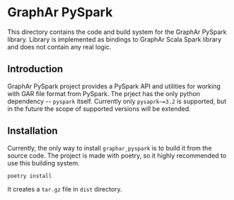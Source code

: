<!---
 Copyright 2022-2023 Alibaba Group Holding Limited.

 Licensed under the Apache License, Version 2.0 (the "License");
 you may not use this file except in compliance with the License.
 You may obtain a copy of the License at

     http://www.apache.org/licenses/LICENSE-2.0

 Unless required by applicable law or agreed to in writing, software
 distributed under the License is distributed on an "AS IS" BASIS,
 WITHOUT WARRANTIES OR CONDITIONS OF ANY KIND, either express or implied.
 See the License for the specific language governing permissions and
 limitations under the License.
-->


# GraphAr PySpark

This directory contains the code and build system for the GraphAr PySpark library. Library is implemented as bindings to GraphAr Scala Spark library and does not contain any real logic.


## Introduction

GraphAr PySpark project provides a PySpark API and utilities for working with GAR file format from PySpark. The prject has the only python dependency -- `pyspark` itself. Currently only `pysaprk~=3.2` is supported, but in the future the scope of supported versions will be extended.

## Installation

Currently, the only way to install `graphar_pyspark` is to build it from the source code. The project is made with poetry, so it highly recommended to use this building system.

```shell
poetry install
```

It creates a `tar.gz` file in `dist` directory.
